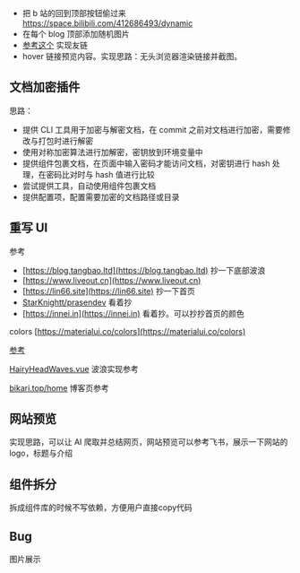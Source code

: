 - 把 b 站的回到顶部按钮偷过来 https://space.bilibili.com/412686493/dynamic
- 在每个 blog 顶部添加随机图片
- [参考这个](https://github.com/kuizuo/blog/blob/main/src/pages/friends/index.tsx) 实现友链
- hover 链接预览内容。实现思路：无头浏览器渲染链接并截图。

## 文档加密插件

思路：

- 提供 CLI 工具用于加密与解密文档，在 commit 之前对文档进行加密，需要修改与打包时进行解密
- 使用对称加密算法进行加解密，密钥放到环境变量中
- 提供组件包裹文档，在页面中输入密码才能访问文档，对密钥进行 hash 处理，在密码比对时与 hash 值进行比较
- 尝试提供工具，自动使用组件包裹文档
- 提供配置项，配置需要加密的文档路径或目录

## 重写 UI

参考

- [https://blog.tangbao.ltd](https://blog.tangbao.ltd) 抄一下底部波浪
- [https://www.liveout.cn](https://www.liveout.cn)
- [https://lin66.site](https://lin66.site) 抄一下首页
- [StarKnightt/prasendev](https://github.com/StarKnightt/prasendev) 看着抄
- [https://innei.in](https://innei.in) 看着抄。可以抄抄首页的颜色

colors [https://materialui.co/colors](https://materialui.co/colors)

[参考](https://kuizuo.cn/docs/docusaurus-guides)

[HairyHeadWaves.vue](https://github.com/hairyf/valaxy-theme-hairy/blob/main/theme/components/parts/HairyHeadWaves.vue) 波浪实现参考

[bikari.top/home](https://bikari.top/home) 博客页参考

## 网站预览

实现思路，可以让 AI 爬取并总结网页，网站预览可以参考飞书，展示一下网站的logo，标题与介绍

## 组件拆分

拆成组件库的时候不写依赖，方便用户直接copy代码

## Bug

图片展示
